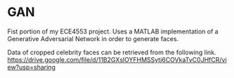 # GAN
Fist portion of my ECE4553 project. Uses a MATLAB implementation of a Generative Adversarial Network in order to generate faces.

Data of cropped celebrity faces can be retrieved from the following link.
https://drive.google.com/file/d/11B2GXslOYFHMSSytj6COVkaTvC0JHfCR/view?usp=sharing
